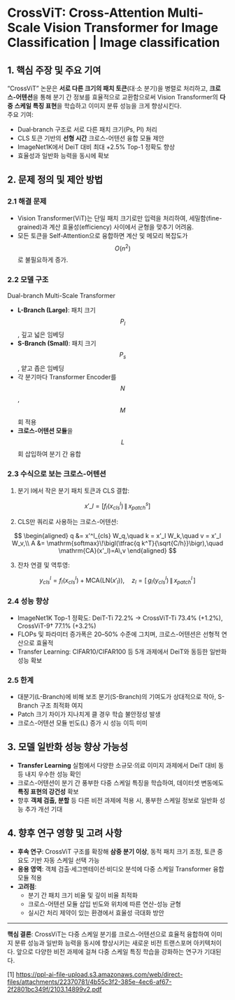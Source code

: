 # CrossViT: Cross-Attention Multi-Scale Vision Transformer for Image Classification | Image classification

## 1. 핵심 주장 및 주요 기여
“CrossViT” 논문은 **서로 다른 크기의 패치 토큰**(대·소 분기)을 병렬로 처리하고, **크로스-어텐션**을 통해 분기 간 정보를 효율적으로 교환함으로써 Vision Transformer의 **다중 스케일 특징 표현**을 학습하고 이미지 분류 성능을 크게 향상시킨다.  
주요 기여:
- Dual‐branch 구조로 서로 다른 패치 크기(Ps, Pl) 처리  
- CLS 토큰 기반의 **선형 시간** 크로스-어텐션 융합 모듈 제안  
- ImageNet1K에서 DeiT 대비 최대 +2.5% Top-1 정확도 향상  
- 효율성과 일반화 능력을 동시에 확보  

## 2. 문제 정의 및 제안 방법
### 2.1 해결 문제  
- Vision Transformer(ViT)는 단일 패치 크기로만 입력을 처리하여, 세밀함(fine-grained)과 계산 효율성(efficiency) 사이에서 균형을 맞추기 어려움.  
- 모든 토큰을 Self-Attention으로 융합하면 계산 및 메모리 복잡도가 $$O(n^2)$$로 불필요하게 증가.

### 2.2 모델 구조  
Dual-branch Multi-Scale Transformer  
- **L-Branch (Large)**: 패치 크기 $$P_l$$, 깊고 넓은 임베딩  
- **S-Branch (Small)**: 패치 크기 $$P_s$$, 얕고 좁은 임베딩  
- 각 분기마다 Transformer Encoder를 $$N$$, $$M$$회 적용  
- **크로스-어텐션 모듈**을 $$L$$회 삽입하여 분기 간 융합  

### 2.3 수식으로 보는 크로스-어텐션
1) 분기 l에서 작은 분기 패치 토큰과 CLS 결합:  

$$
x'\_l = [f_l(x^l_{cls}) \,\|\, x^s_{patch}]
$$

2) CLS만 쿼리로 사용하는 크로스-어텐션:  

$$
\begin{aligned}
q &= x'^l_{cls} W_q,\quad k = x'_l W_k,\quad v = x'_l W_v,\\
A &= \mathrm{softmax}\!\bigl(\tfrac{q k^T}{\sqrt{C/h}}\bigr),\quad
\mathrm{CA}(x'_l)=A\,v
\end{aligned}
$$

3) 잔차 연결 및 역투영:  

```math
y^l_{cls} = f_l(x^l_{cls}) + \mathrm{MCA}(\mathrm{LN}(x'_l)),\quad
z_l = [\,g_l(y^l_{cls}) \,\|\, x^l_{patch}\,]
```

### 2.4 성능 향상  
- ImageNet1K Top-1 정확도: DeiT-Ti 72.2% → CrossViT-Ti 73.4% (+1.2%), CrossViT-9† 77.1% (+3.2%)  
- FLOPs 및 파라미터 증가폭은 20–50% 수준에 그치며, 크로스-어텐션은 선형적 연산으로 효율적  
- Transfer Learning: CIFAR10/CIFAR100 등 5개 과제에서 DeiT와 동등한 일반화 성능 확보  

### 2.5 한계  
- 대분기(L-Branch)에 비해 보조 분기(S-Branch)의 기여도가 상대적으로 작아, S-Branch 구조 최적화 여지  
- Patch 크기 차이가 지나치게 클 경우 학습 불안정성 발생  
- 크로스-어텐션 모듈 빈도(L) 증가 시 성능 이득 미미  

## 3. 모델 일반화 성능 향상 가능성
- **Transfer Learning** 실험에서 다양한 소규모·의료 이미지 과제에서 DeiT 대비 동등 내지 우수한 성능 확인  
- 크로스-어텐션이 분기 간 풍부한 다중 스케일 특징을 학습하여, 데이터셋 변동에도 **특징 표현의 강건성** 확보  
- 향후 **객체 검출, 분할** 등 다른 비전 과제에 적용 시, 풍부한 스케일 정보로 일반화 성능 추가 개선 기대  

## 4. 향후 연구 영향 및 고려 사항
- **후속 연구**: CrossViT 구조를 확장해 **삼중 분기 이상**, 동적 패치 크기 조정, 토큰 중요도 기반 자동 스케일 선택 가능  
- **응용 영역**: 객체 검출·세그멘테이션·비디오 분석에 다중 스케일 Transformer 융합 모듈 적용  
- **고려점**:  
  - 분기 간 패치 크기 비율 및 깊이 비율 최적화  
  - 크로스-어텐션 모듈 삽입 빈도와 위치에 따른 연산-성능 균형  
  - 실시간 처리 제약이 있는 환경에서 효율성 극대화 방안  

***

**핵심 결론**: CrossViT는 다중 스케일 분기를 크로스-어텐션으로 효율적 융합하여 이미지 분류 성능과 일반화 능력을 동시에 향상시키는 새로운 비전 트랜스포머 아키텍처이다. 앞으로 다양한 비전 과제에 걸쳐 다중 스케일 특징 학습을 강화하는 연구가 기대된다.

[1] https://ppl-ai-file-upload.s3.amazonaws.com/web/direct-files/attachments/22370781/4b55c3f2-385e-4ec6-af67-2f2801bc349f/2103.14899v2.pdf
